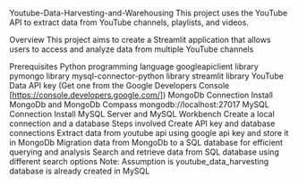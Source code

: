 Youtube-Data-Harvesting-and-Warehousing
This project uses the YouTube API to extract data from YouTube channels, playlists, and videos.

Overview
This project aims to create a Streamlit application that allows users to access and analyze data from multiple YouTube channels

Prerequisites
Python programming language
googleapiclient library
pymongo library
mysql-connector-python library
streamlit library
YouTube Data API key (Get one from the Google Developers Console [https://console.developers.google.com/])
MongoDb Connection
Install MongoDb and MongoDb Compass
mongodb://localhost:27017
MySQL Connection
Install MySQL Server and MySQL Workbench
Create a local connection and a database
Steps involved
Create API key and database connections
Extract data from youtube api using google api key and store it in MongoDb
Migration data from MongoDb to a SQL database for efficient querying and analysis
Search and retrieve data from SQL database using different search options Note: Assumption is youtube_data_harvesting database is already created in MySQL
